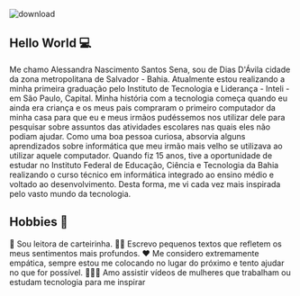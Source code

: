 
![download](https://github.com/user-attachments/assets/71966a62-d330-4788-a2db-5b30b46b1b53)

## Hello World 💻

Me chamo Alessandra Nascimento Santos Sena, sou de Dias D'Ávila cidade da zona metropolitana de Salvador - Bahia. Atualmente estou realizando a minha primeira graduação pelo Instituto de Tecnologia e Liderança - Inteli - em São Paulo, Capital. Minha história com a tecnologia começa quando eu ainda era criança e os meus pais compraram o primeiro computador da minha casa para que eu e meus irmãos pudéssemos nos utilizar dele para pesquisar sobre assuntos das atividades escolares nas quais eles não podiam ajudar. Como uma boa pessoa curiosa, absorvia alguns aprendizados sobre informática que meu irmão mais velho se utilizava ao utilizar aquele computador. Quando fiz 15 anos, tive a oportunidade de estudar no Instituto Federal de Educação, Ciência e Tecnologia da Bahia realizando o curso técnico em informática integrado ao ensino médio e voltado ao desenvolvimento. Desta forma, me vi cada vez mais inspirada pelo vasto mundo da tecnologia. 

## Hobbies 🤩

📖 Sou leitora de carteirinha. 
✍🏽 Escrevo pequenos textos que refletem os meus sentimentos mais profundos. 
❤️ Me considero extremamente empática, sempre estou me colocando no lugar do próximo e tento ajudar no que for possível.
👩🏽‍💻 Amo assistir vídeos de mulheres que trabalham ou estudam tecnologia para me inspirar

<!--
**AlessandraNascimento-Inteli/AlessandraNascimento-Inteli** is a ✨ _special_ ✨ repository because its `README.md` (this file) appears on your GitHub profile.

Here are some ideas to get you started:

- 🔭 I’m currently working on ...
- 🌱 I’m currently learning ...
- 👯 I’m looking to collaborate on ...
- 🤔 I’m looking for help with ...
- 💬 Ask me about ...
- 📫 How to reach me: ...
- 😄 Pronouns: ...
- ⚡ Fun fact: ...
-->
